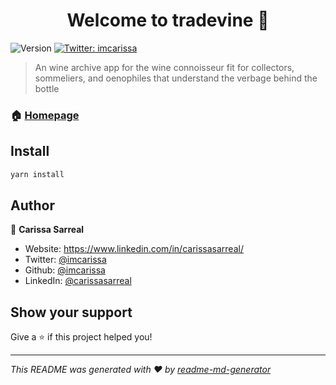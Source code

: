 <h1 align="center">Welcome to tradevine 👋</h1>
<p>
  <img alt="Version" src="https://img.shields.io/badge/version-0.1.0-blue.svg?cacheSeconds=2592000" />
  <a href="https://twitter.com/imcarissa" target="_blank">
    <img alt="Twitter: imcarissa" src="https://img.shields.io/twitter/follow/imcarissa.svg?style=social" />
  </a>
</p>

> An wine archive app for the wine connoisseur fit for collectors, sommeliers, and oenophiles that understand the verbage behind the bottle

### 🏠 [Homepage](http://github.com/imcarissa/tradevine)

## Install

```sh
yarn install
```

## Author

👤 **Carissa Sarreal**

* Website: https://www.linkedin.com/in/carissasarreal/
* Twitter: [@imcarissa](https://twitter.com/imcarissa)
* Github: [@imcarissa](https://github.com/imcarissa)
* LinkedIn: [@carissasarreal](https://linkedin.com/in/carissasarreal)

## Show your support

Give a ⭐️ if this project helped you!

***
_This README was generated with ❤️ by [readme-md-generator](https://github.com/kefranabg/readme-md-generator)_